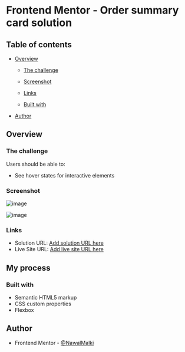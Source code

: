 # Frontend Mentor - Order summary card solution


## Table of contents

- [Overview](#overview)
  - [The challenge](#the-challenge)
  - [Screenshot](#screenshot)
  - [Links](#links)

  - [Built with](#built-with)


- [Author](#author)




## Overview

### The challenge

Users should be able to:

- See hover states for interactive elements

### Screenshot

![image](https://github.com/NawalMalki/Challenge5/assets/114352448/a15fabbf-70c0-4aac-b033-638eaad11ce9)


![image](https://github.com/NawalMalki/Challenge5/assets/114352448/06206d12-863e-403e-bc7c-98ec931c0f7b)




### Links

- Solution URL: [Add solution URL here](https://your-solution-url.com)
- Live Site URL: [Add live site URL here](https://your-live-site-url.com)

## My process

### Built with

- Semantic HTML5 markup
- CSS custom properties
- Flexbox





 

## Author


- Frontend Mentor - [@NawalMalki](https://www.frontendmentor.io/profile/NawalMalki)


